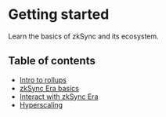 # Getting started

Learn the basics of zkSync and its ecosystem.

## Table of contents

- [Intro to rollups](./rollups.md)
- [zkSync Era basics](./zkSync.md)
- [Interact with zkSync Era](./testnet.md)
- [Hyperscaling](./hyperscaling.md)
